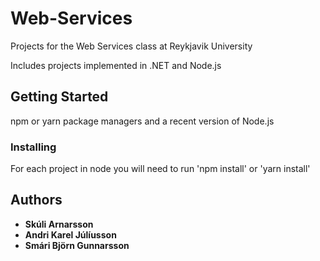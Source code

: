 # Web-Services
Projects for the Web Services class at Reykjavik University

Includes projects implemented in .NET and Node.js

## Getting Started

npm or yarn package managers and a recent version of Node.js


### Installing

For each project in node you will need to run 'npm install' or 'yarn install'


## Authors

* **Skúli Arnarsson** 
* **Andri Karel Júlíusson** 
* **Smári Björn Gunnarsson** 
